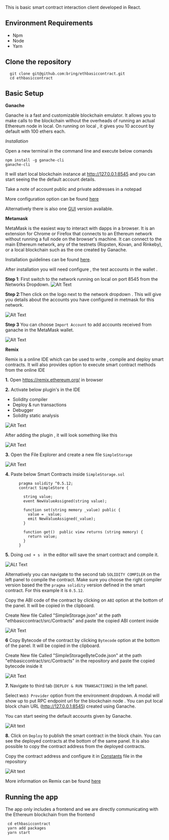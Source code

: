 This is basic smart contract interaction client developed in React. 

## Environment Requirements

  - Npm 
  - Node
  - Yarn
  
## Clone the repository 

```
  git clone git@github.com:bring/ethbasiccontract.git
  cd ethbasiccontract
 ```

## Basic Setup 
  
  **Ganache**
  
  Ganache is a fast and customizable blockchain emulator. It allows you to make calls to the blockchain without the overheads     of running an actual Ethereum node in local. On running on local , it gives you 10 account by default with 100 ethers each.

  *Installation*
  
  Open a new terminal in the command line and execute below comands 
  
    npm install -g ganache-cli
    ganache-cli
  
  It will start local blockchain instance at http://127.0.0.1:8545 and you can start seeing the the default account details.
  
  Take a note of account public and private addresses in a notepad
  
  More configuration option can be found [here](https://www.npmjs.com/package/ganache-cli)
  
  Alternatively there is also one [GUI](https://www.trufflesuite.com/docs/ganache/quickstart) version available. 
  
  **Metamask**
  
MetaMask is the easiest way to interact with dapps in a browser. It is an extension for Chrome or Firefox that connects to an Ethereum network without running a full node on the browser's machine. It can connect to the main Ethereum network, any of the testnets (Ropsten, Kovan, and Rinkeby), or a local blockchain such as the one created by Ganache.

Installation guidelines can be found [here](https://metamask.io/). 

After installation you will need configure , the test accounts in the wallet . 

**Step 1**: First switch to the network running on local on port 8545 from the Networks Dropdown. 
![Alt Text](https://github.com/bring/ethbasiccontract/blob/master/images/Screenshot%202019-12-12%20at%2012.24.47.png)

**Step 2**:Then click on the logo next to the network dropdown . This will give you details about the accounts you have configured in metmask for this network. 

![Alt Text](https://github.com/bring/ethbasiccontract/blob/master/images/Screenshot%202019-12-12%20at%2012.26.35.png)

**Step 3** You can choose `Import Account` to add accounts received from ganache in the MetaMask wallet.

![Alt Text](https://github.com/bring/ethbasiccontract/blob/master/images/Screenshot%202019-12-12%20at%2012.33.02.png)




**Remix**

Remix is a online IDE which can be used to write , compile and deploy smart contracts. It will also  provides option to execute smart contract methods from the online IDE


**1.** Open https://remix.ethereum.org/ in browser 

**2.** Activate  below plugin's in the IDE
   
  - Solidity compiler
  - Deploy & run transactions
  - Debugger
  - Solidity static analysis
  
  ![Alt Text](https://github.com/bring/ethbasiccontract/blob/master/images/Screenshot%202019-12-12%20at%2012.40.37.png)
  
  After adding the plugin , it will look something like this 
  
  ![Alt Text](https://github.com/bring/ethbasiccontract/blob/master/images/Screenshot%202019-12-12%20at%2012.41.58.png)
   

**3.** Open the File Explorer and create a new file `SimpleStorage`  

![Alt Text](https://github.com/bring/ethbasiccontract/blob/master/images/Screenshot%202019-12-12%20at%2012.43.51.png)


**4.** Paste below Smart Contracts inside `SimpleStorage.sol`
    
  ```
        pragma solidity ^0.5.12;
        contract SimpleStore {

          string value;
          event NewValueAssigned(string value);

          function set(string memory _value) public {
            value = _value;
            emit NewValueAssigned(_value);
          }

          function get()  public view returns (string memory) {
            return value;
          }
        }
```

**5.** Doing `cmd + s ` in the editor will save the smart contract and compile it. 

![ALt Text](https://github.com/bring/ethbasiccontract/blob/master/images/Screenshot%202019-12-12%20at%2012.45.14.png)

Alternatively you can navigate to the second tab `SOLIDITY COMPILER` on the left panel to compile the contract. Make sure you choose the right compiler version based the the `pragma solidity` version defined in the smart contract. For this example it is `0.5.12`. 

Copy the ABI code of the contract by clicking on `ABI` option at the bottom of the panel. It will be copied in the clipboard. 

Create New file Called "SimpleStorage.json" at the path "ethbasiccontract/src/Contracts" and paste the copied ABI content inside 

![Alt Text](https://github.com/bring/ethbasiccontract/blob/master/images/Screenshot%202019-12-12%20at%2012.46.27.png)

**6** Copy Bytecode of the contract by clicking `Bytecode` option at the bottom of the panel. It will be copied in the clipboard.

Create New file Called "SimpleStorageByteCode.json" at the path "ethbasiccontract/src/Contracts" in the repository and paste the copied bytecode inside it

![Alt Text](https://github.com/bring/ethbasiccontract/blob/master/images/Screenshot%202019-12-12%20at%2018.28.55.png)



**7.** Navigate to third tab (`DEPLOY & RUN TRANSACTIONS`) in the left panel.

Select `Web3 Provider` option from the environment dropdown. A modal will show up to put RPC endpoint url for the blockchain node . You can put local block chain URL (http://127.0.0.1:8545) created using Ganache.

You can start seeing the default accounts given by Ganache. 

![Alt text](https://github.com/bring/ethbasiccontract/blob/master/images/Screenshot%202019-12-12%20at%2012.49.29.png)


**8.** Click on `Deploy` to publish the smart contract in the block chain. You can see the deployed contracts at the bottom of the same panel. It is also possible to copy the contract address from the deployed contracts. 

  Copy the contract address and configure it in [Constants](https://github.com/bring/ethbasiccontract/blob/master/src/Contants.js) file in the repository

![Alt text](https://github.com/bring/ethbasiccontract/blob/master/images/Screenshot%202019-12-12%20at%2012.52.17.png)

More information on Remix can be found [here](https://remix-ide.readthedocs.io/)

## Running the app 

The app only includes a frontend and we are directly communicating with the Ethereum blockchain from the frontend 
 

```
 cd ethbasiccontract
 yarn add packages 
 yarn start
 
```





  


  





      
      
    
    



